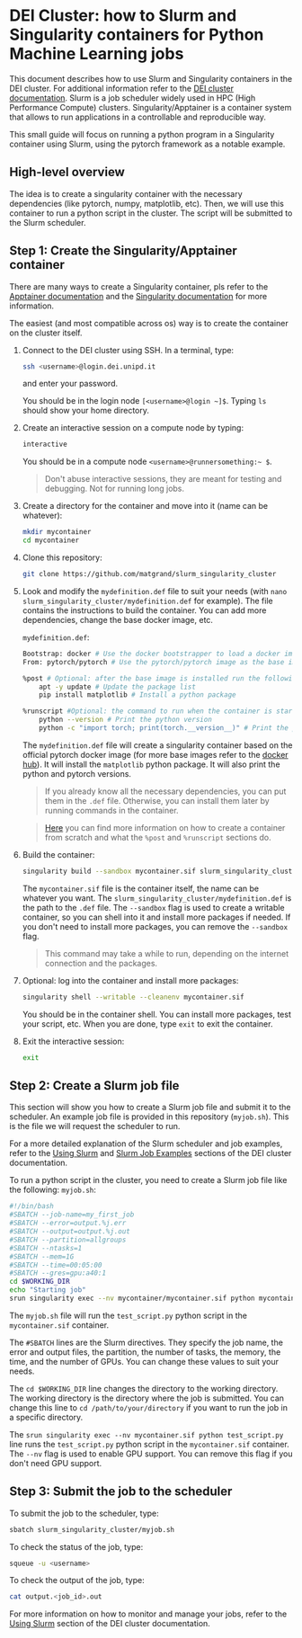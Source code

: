 # DEI Cluster: how to Slurm and Singularity containers for Python Machine Learning jobs

This document describes how to use Slurm and Singularity containers in the DEI cluster. For
additional information refer to the [DEI cluster
documentation](https://docs.dei.unipd.it/en/CLUSTER). 
Slurm is a job scheduler widely used in HPC (High Performance Compute) clusters. Singularity/Apptainer is a container system that allows
to run applications in a controllable and reproducible way.

This small guide will focus on running a python program in a Singularity container using Slurm,
using the pytorch framework as a notable example.

## High-level overview
The idea is to create a singularity container with the necessary dependencies (like pytorch, numpy, matplotlib, etc).
Then, we will use this container to run a python script in the cluster. The script will be submitted
to the Slurm scheduler.

## Step 1: Create the Singularity/Apptainer container
There are many ways to create a Singularity container, pls refer to the [Apptainer
documentation](https://apptainer.org/docs/user/main/index.html) and the [Singularity
documentation](https://docs.sylabs.io/guides/3.5/user-guide/index.html) for more information.

The easiest (and most compatible across os) way is to create the container on the cluster itself.

1. Connect to the DEI cluster using SSH. In a terminal, type:
    ```bash
    ssh <username>@login.dei.unipd.it
    ```
    and enter your password. 
    
    You should be in the login node `[<username>@login ~]$`. Typing `ls` should show your home directory.

2. Create an interactive session on a compute node by typing:
    ```bash
    interactive
    ```
    You should be in a compute node `<username>@runnersomething:~ $`.
    > Don't abuse interactive sessions, they are meant for testing and debugging. Not for running
    long jobs.

3. Create a directory for the container and move into it (name can be whatever):
    ```bash
    mkdir mycontainer
    cd mycontainer
    ```

4. Clone this repository:
    ```bash
    git clone https://github.com/matgrand/slurm_singularity_cluster
    ```

5. Look and modify the `mydefinition.def` file to suit your needs (with `nano slurm_singularity_cluster/mydefinition.def` for example).
    The file contains the instructions to build the container. You can add more dependencies, change
    the base docker image, etc.
    
    `mydefinition.def`:
    ```bash
    Bootstrap: docker # Use the docker bootstrapper to load a docker image
    From: pytorch/pytorch # Use the pytorch/pytorch image as the base image

    %post # Optional: after the base image is installed run the following commands
        apt -y update # Update the package list
        pip install matplotlib # Install a python package

    %runscript #Optional: the command to run when the container is started
        python --version # Print the python version
        python -c "import torch; print(torch.__version__)" # Print the pytorch version
    ```
    The `mydefinition.def` file will create a singularity container based on the official pytorch docker
    image (for more base images refer to the [docker hub](https://hub.docker.com/)). It will install
    the `matplotlib` python package.
    It will also print the python and pytorch versions. 
    > If you already know all the necessary dependencies, you can put them in the `.def` file.
    > Otherwise, you can install them later by running commands in the container.

    > [Here](https://apptainer.org/docs/user/main/quick_start.html#building-images-from-scratch) you
    can find more information on how to create a container from scratch and what the `%post` and
    `%runscript` sections do.

6. Build the container:
    ```bash
    singularity build --sandbox mycontainer.sif slurm_singularity_cluster/mydefinition.def
    ```
    The `mycontainer.sif` file is the container itself, the name can be whatever you want.
    The `slurm_singularity_cluster/mydefinition.def` is the path to the `.def` file.
    The `--sandbox` flag is used to create a writable container, so you can shell into it and
    install more packages if needed. If you don't need to install more packages, you can remove the
    `--sandbox` flag.
    > This command may take a while to run, depending on the internet connection and the packages.

7. Optional: log into the container and install more packages:
    ```bash
    singularity shell --writable --cleanenv mycontainer.sif
    ```
    You should be in the container shell. You can install more packages, test your script, etc.
    When you are done, type `exit` to exit the container.

8. Exit the interactive session:
    ```bash
    exit
    ```

## Step 2: Create a Slurm job file
This section will show you how to create a Slurm job file and submit it to the scheduler. An example
job file is provided in this repository (`myjob.sh`). This is the file we will request the scheduler to run.

For a more detailed explanation of the Slurm scheduler and job examples, refer to the [Using
Slurm](https://docs.dei.unipd.it/en/CLUSTER/using-slurm) and [Slurm Job
Examples](https://docs.dei.unipd.it/en/CLUSTER/SLURMExamples) sections of the DEI cluster
documentation.

To run a python script in the cluster, you need to create a Slurm job file like the following:
`myjob.sh`:
```bash
#!/bin/bash
#SBATCH --job-name=my_first_job
#SBATCH --error=output.%j.err
#SBATCH --output=output.%j.out
#SBATCH --partition=allgroups
#SBATCH --ntasks=1
#SBATCH --mem=1G
#SBATCH --time=00:05:00
#SBATCH --gres=gpu:a40:1
cd $WORKING_DIR
echo "Starting job"
srun singularity exec --nv mycontainer/mycontainer.sif python mycontainer/slurm_singularity_cluster/test_script.py
```
The `myjob.sh` file will run the `test_script.py` python script in the `mycontainer.sif` container.

The `#SBATCH` lines are the Slurm directives. They specify the job name, the error and output files,
the partition, the number of tasks, the memory, the time, and the number of GPUs. You can change
these values to suit your needs.

The `cd $WORKING_DIR` line changes the directory to the working directory. The working directory is
the directory where the job is submitted. You can change this line to `cd /path/to/your/directory`
if you want to run the job in a specific directory.

The `srun singularity exec --nv mycontainer.sif python test_script.py` line runs the
`test_script.py` python script in the `mycontainer.sif` container. The `--nv` flag is used to enable
GPU support. You can remove this flag if you don't need GPU support.

## Step 3: Submit the job to the scheduler

To submit the job to the scheduler, type:
```bash
sbatch slurm_singularity_cluster/myjob.sh
```

To check the status of the job, type:
```bash
squeue -u <username>
```

To check the output of the job, type:
```bash
cat output.<job_id>.out
```

For more information on how to monitor and manage your jobs, refer to the [Using
Slurm](https://docs.dei.unipd.it/en/CLUSTER/using-slurm) section of the DEI cluster documentation.















